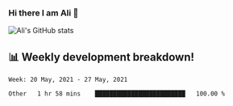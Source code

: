 ### Hi there I am Ali 👋

<!-- See https://github.com/anuraghazra/github-readme-stats -->
![Ali's GitHub stats](https://github-readme-stats.vercel.app/api?username=crunchtime-ali&show_icons=true&bg_color=20,d86b4f,875491&text_color=fff&icon_color=ddd&title_color=ddd)

## 📊 **Weekly development breakdown!**
<!--START_SECTION:waka-->
```text
Week: 20 May, 2021 - 27 May, 2021

Other   1 hr 58 mins    █████████████████████████   100.00 % 
```
<!--END_SECTION:waka-->
